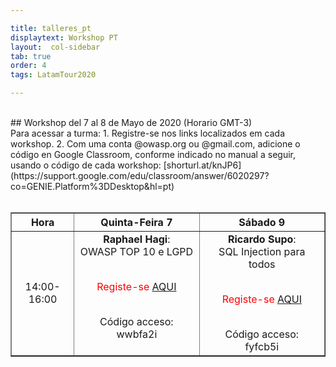 ```yaml
---

title: talleres_pt
displaytext: Workshop PT
layout:  col-sidebar
tab: true
order: 4
tags: LatamTour2020

---
```


<br>
## Workshop del 7 al 8 de Mayo de 2020 (Horario GMT-3)
<br>
Para acessar a turma:
1. Registre-se nos links localizados em cada workshop.
2. Com uma conta @owasp.org ou @gmail.com, adicione o código en Google Classroom, conforme indicado no manual a seguir, usando o código de cada workshop: [shorturl.at/knJP6](https://support.google.com/edu/classroom/answer/6020297?co=GENIE.Platform%3DDesktop&hl=pt)
<br><br>

<table width="100%" border="1" style="text-align:center;">
  <tr>
    <th width="20%" >Hora</th>
    <th width="40%">Quinta-Feira 7</th>
    <th width="40%">Sábado 9</th>
  </tr>
  <tr>
    <td>14:00-16:00</td>
    <td valign="top"><b>Raphael Hagi</b>:<br>OWASP TOP 10 e LGPD<br><br><p><span style="color:red">Registe-se <a href="http://www.eventbrite.com/e/owasp-latamhome-tickets-103551382974?discount=Workshop01-PT">AQUI</a></span></p><br>Código acceso:<br>wwbfa2i</td>
    <td valign="top"><b>Ricardo Supo</b>:<br>SQL Injection para todos<br><br><p><span style="color:red">Registe-se <a href="http://www.eventbrite.com/e/owasp-latamhome-tickets-103551382974?discount=Workshop02-PT">AQUI</a></span></p><br>Código acceso:<br>fyfcb5i</td>
  </tr>
 </table>

